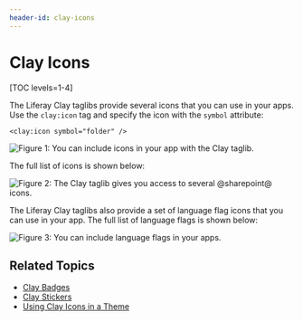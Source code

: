```yaml
---
header-id: clay-icons
---
```


# Clay Icons

[TOC levels=1-4]

The Liferay Clay taglibs provide several icons that you can use in your apps. 
Use the `clay:icon` tag and specify the icon with the `symbol` attribute:

```markup
<clay:icon symbol="folder" />
```

![Figure 1: You can include icons in your app with the Clay taglib.](../../../../images/clay-taglib-icon-folder.png)

The full list of icons is shown below:

![Figure 2: The Clay taglib gives you access to several @sharepoint@ icons.](../../../../images/clay-taglib-icon-library.png)

The Liferay Clay taglibs also provide a set of language flag icons that you can 
use in your app. The full list of language flags is shown below:

![Figure 3: You can include language flags in your apps.](../../../../images/clay-taglib-icon-language-flags.png)

## Related Topics

- [Clay Badges](/docs/7-2/reference/-/knowledge_base/r/clay-badges)
- [Clay Stickers](/docs/7-2/reference/-/knowledge_base/r/clay-stickers)
- [Using Clay Icons in a Theme](/docs/7-2/frameworks/-/knowledge_base/f/using-clay-icons-in-a-theme)
